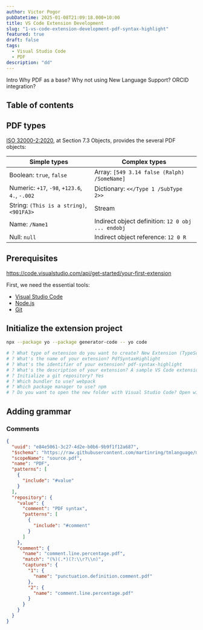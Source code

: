 ```yaml
---
author: Victor Pogor
pubDatetime: 2025-01-08T21:09:18.000+10:00
title: VS Code Extension Development
slug: "1-vs-code-extension-development-pdf-syntax-highlight"
featured: true
draft: false
tags:
  - Visual Studio Code
  - PDF
description: "dd"
---
```


Intro
Why PDF as a base?
Why not using New Language Support?
ORCID integration?

## Table of contents

## PDF types

[ISO 32000-2:2020](https://pdfa.org/sponsored-standards/), at Section 7.3 Objects, provides the several PDF objects:

| Simple types                                   | Complex types                                     |
| ---------------------------------------------- | ------------------------------------------------- |
| Boolean: `true`, `false`                       | Array: `[549 3.14 false (Ralph) /SomeName]`       |
| Numeric: `+17`, `-98`, `+123.6`, `4.`, `-.002` | Dictionary: `<</Type 1 /SubType 2>>`              |
| String: `(This is a string)`, `<901FA3>`       | Stream                                            |
| Name: `/Name1`                                 | Indirect object definition: `12 0 obj ... endobj` |
| Null: `null`                                   | Indirect object reference: `12 0 R`               |

## Prerequisites

https://code.visualstudio.com/api/get-started/your-first-extension

First, we need the essential tools:

- [Visual Studio Code](https://code.visualstudio.com/)
- [Node.js](https://nodejs.org/)
- [Git](https://git-scm.com/)

## Initialize the extension project

```sh
npx --package yo --package generator-code -- yo code
```

```sh
# ? What type of extension do you want to create? New Extension (TypeScript)
# ? What's the name of your extension? PdfSyntaxHighlight
# ? What's the identifier of your extension? pdf-syntax-highlight
# ? What's the description of your extension? A sample VS Code extension that demonstrates how to configure PDF syntax support.
# ? Initialize a git repository? Yes
# ? Which bundler to use? webpack
# ? Which package manager to use? npm
# ? Do you want to open the new folder with Visual Studio Code? Open with `code`
```

## Adding grammar

### Comments

```json
{
  "uuid": "e84e5061-3c27-4d2e-b0b6-9b9f1f12a687",
  "$schema": "https://raw.githubusercontent.com/martinring/tmlanguage/master/tmlanguage.json",
  "scopeName": "source.pdf",
  "name": "PDF",
  "patterns": [
    {
      "include": "#value"
    }
  ],
  "repository": {
    "value": {
      "comment": "PDF syntax",
      "patterns": [
        {
          "include": "#comment"
        }
      ]
    },
    "comment": {
      "name": "comment.line.percentage.pdf",
      "match": "(%)(.*)(?:\\r?\\n)",
      "captures": {
        "1": {
          "name": "punctuation.definition.comment.pdf"
        },
        "2": {
          "name": "comment.line.percentage.pdf"
        }
      }
    }
  }
}
```
